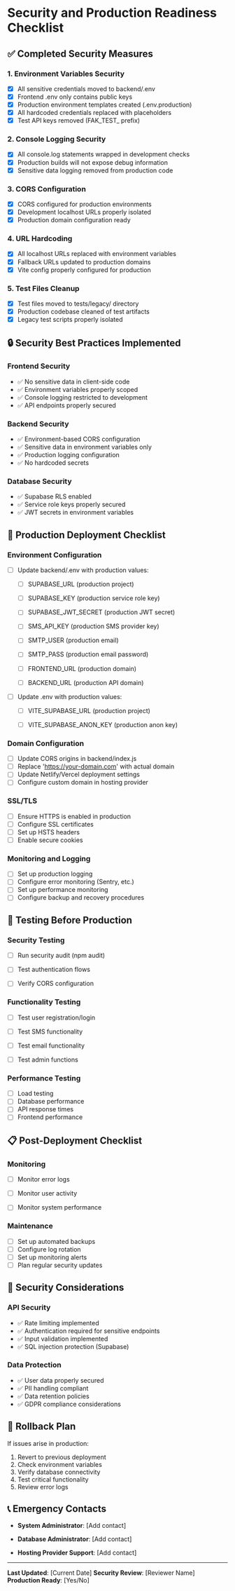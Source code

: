 # Security and Production Readiness Checklist

## ✅ Completed Security Measures

### 1. Environment Variables Security
- [x] All sensitive credentials moved to backend/.env
- [x] Frontend .env only contains public keys
- [x] Production environment templates created (.env.production)
- [x] All hardcoded credentials replaced with placeholders
- [x] Test API keys removed (FAK_TEST_ prefix)

### 2. Console Logging Security
- [x] All console.log statements wrapped in development checks
- [x] Production builds will not expose debug information
- [x] Sensitive data logging removed from production code

### 3. CORS Configuration
- [x] CORS configured for production environments
- [x] Development localhost URLs properly isolated
- [x] Production domain configuration ready

### 4. URL Hardcoding
- [x] All localhost URLs replaced with environment variables
- [x] Fallback URLs updated to production domains
- [x] Vite config properly configured for production

### 5. Test Files Cleanup
- [x] Test files moved to tests/legacy/ directory
- [x] Production codebase cleaned of test artifacts
- [x] Legacy test scripts properly isolated

## 🔒 Security Best Practices Implemented

### Frontend Security
- ✅ No sensitive data in client-side code
- ✅ Environment variables properly scoped
- ✅ Console logging restricted to development
- ✅ API endpoints properly secured

### Backend Security
- ✅ Environment-based CORS configuration
- ✅ Sensitive data in environment variables only
- ✅ Production logging configuration
- ✅ No hardcoded secrets

### Database Security
- ✅ Supabase RLS enabled
- ✅ Service role keys properly secured
- ✅ JWT secrets in environment variables

## 🚀 Production Deployment Checklist

### Environment Configuration
- [ ] Update backend/.env with production values:
  - [ ] SUPABASE_URL (production project)
  - [ ] SUPABASE_KEY (production service role key)
  - [ ] SUPABASE_JWT_SECRET (production JWT secret)
  - [ ] SMS_API_KEY (production SMS provider key)

  - [ ] SMTP_USER (production email)
  - [ ] SMTP_PASS (production email password)

  - [ ] FRONTEND_URL (production domain)
  - [ ] BACKEND_URL (production API domain)

- [ ] Update .env with production values:
  - [ ] VITE_SUPABASE_URL (production project)
  - [ ] VITE_SUPABASE_ANON_KEY (production anon key)


### Domain Configuration
- [ ] Update CORS origins in backend/index.js
- [ ] Replace 'https://your-domain.com' with actual domain
- [ ] Update Netlify/Vercel deployment settings
- [ ] Configure custom domain in hosting provider

### SSL/TLS
- [ ] Ensure HTTPS is enabled in production
- [ ] Configure SSL certificates
- [ ] Set up HSTS headers
- [ ] Enable secure cookies

### Monitoring and Logging
- [ ] Set up production logging
- [ ] Configure error monitoring (Sentry, etc.)
- [ ] Set up performance monitoring
- [ ] Configure backup and recovery procedures

## 🧪 Testing Before Production

### Security Testing
- [ ] Run security audit (npm audit)
- [ ] Test authentication flows
- [ ] Verify CORS configuration



### Functionality Testing
- [ ] Test user registration/login

- [ ] Test SMS functionality
- [ ] Test email functionality
- [ ] Test admin functions

### Performance Testing
- [ ] Load testing
- [ ] Database performance
- [ ] API response times
- [ ] Frontend performance

## 📋 Post-Deployment Checklist

### Monitoring
- [ ] Monitor error logs

- [ ] Monitor user activity
- [ ] Monitor system performance

### Maintenance
- [ ] Set up automated backups
- [ ] Configure log rotation
- [ ] Set up monitoring alerts
- [ ] Plan regular security updates

## 🚨 Security Considerations

### API Security
- ✅ Rate limiting implemented
- ✅ Authentication required for sensitive endpoints
- ✅ Input validation implemented
- ✅ SQL injection protection (Supabase)



### Data Protection
- ✅ User data properly secured
- ✅ PII handling compliant
- ✅ Data retention policies
- ✅ GDPR compliance considerations

## 🔄 Rollback Plan

If issues arise in production:
1. Revert to previous deployment
2. Check environment variables
3. Verify database connectivity
4. Test critical functionality
5. Review error logs

## 📞 Emergency Contacts

- **System Administrator**: [Add contact]
- **Database Administrator**: [Add contact]

- **Hosting Provider Support**: [Add contact]

---

**Last Updated**: [Current Date]
**Security Review**: [Reviewer Name]
**Production Ready**: [Yes/No] 